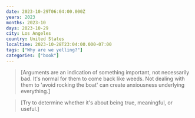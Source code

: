 ```yaml
---
date: 2023-10-29T06:04:00.000Z
years: 2023
months: 2023-10
days: 2023-10-29
city: Los Angeles
country: United States
localtime: 2023-10-28T23:04:00.000-07:00
tags: ["Why are we yelling?"]
categories: ["book"]
---
```

> [Arguments are an indication of something important, not necessarily bad. It's normal for them to come back like weeds. Not dealing with them to 'avoid rocking the boat' can create anxiousness underlying everything.]

> [Try to determine whether it's about being true, meaningful, or useful.]

